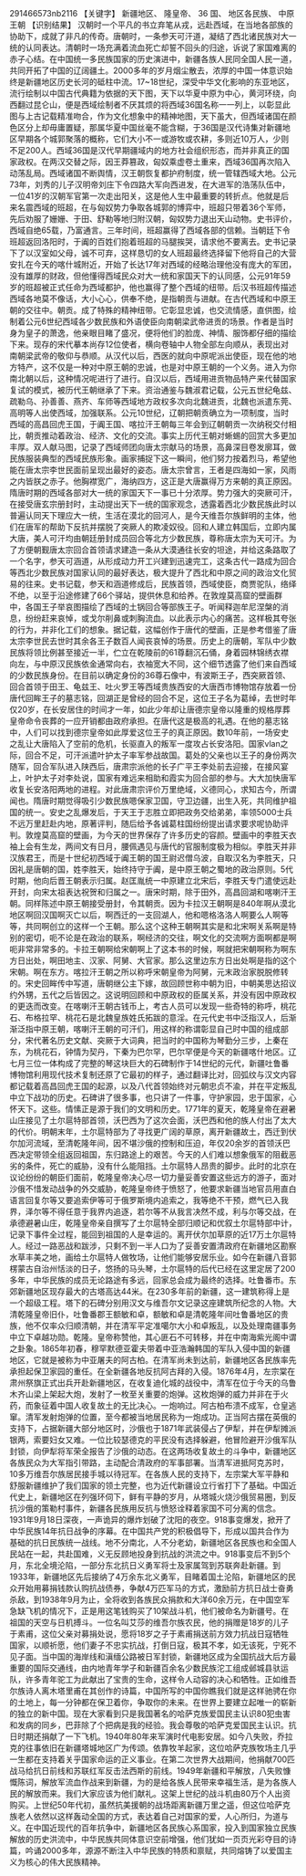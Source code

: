 291466573nb2116 【关键字】 新疆地区、 隆皇帝、 36 国、 地区各民族、 中原王朝 【识别结果】
汉朝时一个平凡的书立弃笔从戎，远赴西域，在当地各部族的协助下，成就了非凡的传奇。唐朝时，一条参天可汗道，凝结了西北诸民族对大一统的认同表达。清朝时一场充满着流血死亡却誓不回头的归途，诉说了家国难离的赤子心结。在中国统一多民族国家的历史演进中，新疆各族人民同全国人民一道，共同开拓了中国的辽阔疆土。2000多年的岁月烟尘散去，浓厚的中国一体意识始终是新疆地区历史长河的砥柱中流。17~18世纪，深受中华文化影响的东亚地区，流行绘制以中国古代典籍为依据的天下图，天下以华夏中原为中心，黄河环绕，向西翻过昆仑山，便是西域绘制者不厌其烦的将西域36国名称一一列上，以彰显此图与上古记载精准吻合，作为文化想象中的精神地图，天下虽大，但西域诸国在颜色区分上却毋庸置疑，那属华夏中国丝毫不能含糊，于36国是汉代诗集对新疆地区早期各个城郭聚落的概称，它们大小不一或游牧或农耕，多则近10万人，少则不足200人。西域36国是汉代早期疆域内的地方社会组织形态，而并非真正的国家政权。在两汉交替之际，因王莽篡政，匈奴乘虚卷土重来，西域36国再次陷入动荡乱局。西域诸国不断舆情，汉王朝恢复都护府制度，统一管辖西域大地。公元73年，刘秀的儿子汉明帝刘庄下令四路大军向西进发，在大进军的浩荡队伍中，一位41岁的汉朝军官第一次走出阳关，这是他人生中最重要的转折点。他就是后来名震西域的班超，在与匈奴势力争取各城郭的博弈中，班超只带着36个军师，先后劝服了姗姗、于田、舒勒等地归附汉朝，匈奴势力退出天山动物。史书评价，西域自绝65载，乃富通言。三年时间，班超赢得了西域各部的信赖。当朝廷下令班超返回洛阳时，于阗的百姓们抱着班超的马腿挨哭，请求他不要离去。史书记录下了以汉室如父母，诚不可弃，这样恳切的女人班超最终选择留下他将自己的大营安扎在今天的喀什城附近，开始了长达17年对西域的经略治理他没有庞大的军团，没有雄厚的财政，但他懂得西域民众对大一统和家国天下的认同感，公元91年59岁的班超被正式任命为西域都护，他也赢得了整个西域的纽带。后汉书班超传描述西域各地莫不像话，大小心心，供奉不绝，是指朝贡与进献。在古代西域和中原王朝的交往中。朝贡。成了特殊的精神纽带。它彰显忠诚，也交流情感，直供图，绘制着公元6世纪西域各少数民族和外语使臣向南朝梁武帝进贡的场景。作者是当时身为皇子的萧逸，他亲眼目睹了盛况，便将他们的脸庞、神情、服饰都仔细的描绘下来。现存的宋代摹本尚存12位使者，横向卷轴中人物全部左向顺从，表现出对南朝梁武帝的敬仰与恭顺。从汉代以后，西医的就向中原呢派出使臣，现在他的地方特产，这不仅是一种对中原王朝的忠诚，也是对中原王朝的一个义务。进入为你南北朝以后，这种情况呢进行了进行。自汉以后，西域用进贡物品特产来代替国家复试的模式，被历代王朝继承了下来。资治通鉴与魏淑君记载，公元五世纪龟兹、疏勒乌、孙善善、燕齐、车师等西域地方政权多次向北魏进贡，北魏也派遣东莞、高明等人出使西域，加强联系。公元10世纪，辽朝把朝贡确立为一项制度，当时西域的高昌回虎王国，于阗王国、喀拉汗王朝每三年会到辽朝朝贡一次纳税交付相比，朝贡推动着政治、经济、文化的交流。事实上历代王朝对蜥蜴的回赏大多更加丰厚。双人献马图，记录了西域师团向唐太宗献马的场景，高鼻深目卷发廓耳，做民族服装典型的西域民族形象。画家捕捉下这一瞬间，他们努力按着烈马，希望他能在唐太宗李世民面前呈现出最好的姿态。唐太宗曾言，王者是四海如一家，风雨之内皆朕之赤子。他胸襟宽广，海纳四方，这正是大唐赢得万方来朝的真正原因。隋唐时期的西域各部对大一统的家国天下一事已十分浓厚。势力强大的突厥可汗，在接受唐玄宗册封时，主动提出天下一统的国家观念，透露着西北少数民族此时以普遍认同天下理应大一统，生活在漠北的回河人，是今天维吾尔族鲜明的主体，他们在唐军的帮助下反抗并摆脱了突厥人的欺凌奴役。回和人建立韩国后，立即内属大唐，美人可汗均由朝廷册封成员回合等北方少数民族，尊称唐太宗为天可汗。为了方便朝觐唐太宗回合首领请求建造一条从大漠通往长安的坦途，并给这条路取了一个名字，参天可涵道，从形成动力开工兴建到迅速完工，这条古代一路成为回合等西北少数民族对国家认同的最好表达，极大提升了西北和中原之间的政治文化贸易的往来。史书记载，参天和涵道修成后，民族首领，西域使臣，商贾驼队，络绎不绝，以至于沿途修建了66个驿站，提供休息和给养。在敦煌莫高窟的壁画群中，各国王子举哀图描绘了西域的土锅回合等部族王子。听闻释迦牟尼涅槃的消息，纷纷赶来哀悼，或戈尔削鼻或刺胸流血。以此表示内心的痛苦。这样极其夸张的行为，并非化工们的想象。据记载，这幅创作于唐代的壁画，正是参考借鉴了唐太宗李世民去世时其余各王子数百人闻丧哀悼的场景。历史上的唐朝，军队中少数民族将领比例甚至接近一半，伫立在乾陵前的61尊翻沉石俑，身着园林锦绣衣襟向左，与中原汉民族依金通常向右，衣袖宽大不同，这个细节透露了他们来自西域的少数民族身份。在目前以确定身份的36尊石像中，有波斯王子，西突厥首领、回合首领于田王、龟兹王、吐火罗王等西域贵族西安的大唐西市博物馆存放着一份唐代回眸王子的墓志铭，回湖正是曾经的回合不足，这位王子名为葛绰，去世时年仅20岁，在长安居住的时间才一年，如此少年却让唐德宗皇帝以隆重的规格厚葬皇帝命令丧葬的一应开销都由政府承担。在唐代这是极高的礼遇。在他的墓志铭中，人们可以找到德宗皇帝如此厚爱这位王子的真正原因。数10年前，一场安史之乱让大唐陷入了空前的危机，长驱直入的叛军一度攻占长安洛阳。国家vlan之际，回合不足，可汗派遣叶护太子率军参战故国。葛处的父亲也以王子的身份两次随军，回合军队进入陕西后，唐肃宗派他的长子广平王李处前去迎接，在接风宴上，叶护太子对李处说，国家有难远来相助和霞实为回合部的参与。大大加快唐军收复长安洛阳两地的进程。对此唐肃宗评价万里绝域，义德同心，求知古今，所谓闻也。隋唐时期觉得吸引少数民族嗯保家卫国，守卫边疆，出生入死，共同维护祖国的统一。安史之乱爆发后，于天王于志胜立即把政务交给弟弟，率领5000士兵不远万里赶赴内地，原著评判，随后给予各诚葛柱国纷纷提出请求要求呢协助评判。敦煌莫高窟的壁画，为今天的世界保存了许多历史的容颜。壁画中的李胜天衣袖上会有生龙，两间文有日月，腰佩遇见与唐代的官服制度极为相似。李胜天并非汉族君王，而是十世纪初西域于阗王朝的国王尉迟僧乌波，自取汉名为李胜天，只因礼是唐朝的国，姓李胜天，始终持守于阗，是中原王朝之蜀地的政治原则。5代时期，他向后晋王朝表示归属。赵匡胤统一中原建立北宋后，李胜天专门遣使远赴开封，向宋太祖表达祝贺和归属之一。唐宋时期，除于田外，高昌回湖和喀喇汗王朝。同样陈述中原王朝接受册封，令其朝贡。因为卡拉汉王朝啊是840年啊从漠北地区啊回汉国啊灭亡以后，啊西迁的一支回湖人，他和嗯格洛洛人啊要么人啊等等，共同啊创立的这样一个王朝。那么这个这种王朝啊其实是和北宋啊关系啊是特别的密切，呃不论是在政治的联系，啊经济的交往，啊文化的交流啊方面啊都是啊呃非常非常多的。卡拉王朝啊给宋朝啊上了这本书的时候，啊就把宋朝啊称为啊东方日出处，啊田地主、汉家、阿舅、大官家。那么这里边东方日出处啊是指的这个宋朝。啊在东方。喀拉汗王朝之所以称呼宋朝皇帝为阿舅，元末政治家脱脱修转的。宋史回眸传中写道，唐朝继公主下嫁，故回顾世称中朝为旧，中朝美思达招议约外甥，五代之后皆因之。这说明回顾和中原政权的臣属关系，并没有因中原政权的更迭而改变。在喀喇汗王朝古钱币上，考古人员可以发现一些奇特的称呼，桃花石、布格拉罕、桃花石是北魏皇族姓氏拓跋的意淫。在元代史书中泛指汉人，后渐渐泛指中原王朝，喀喇汗王朝的可汗们，用这样的称谓彰显自己时中国的组成部分，宋代著名历史文献、突厥于大词典，把当时的中国称为琴勤分三步，上秦在东，为桃花石，钟情为契丹，下秦为巴尔罕，巴尔罕便是今天的新疆喀什地区。辽七月三位一体构成了完整的琴这块巨大的石碑制作于14世纪的元代，新疆吐鲁番博物馆利用现代技术复制还原了它最初的样子，通过翻译比对，回弧纹与汉文内容都记载着高昌回虎王国的起源，以及八代首领始终对元朝忠贞不渝，并在平定叛乱中立下战功的历史。石碑讲了很多事，也只讲了一件事，守护家园，忠于国家，心怀天下。这些。情愫正是源于我们的文明和历史。1771年的夏天，乾隆皇帝在避暑山庄接见了土尔扈特部首领，沃巴西为了这次会面，沃巴西和他的族人付出了太大的代价。明朝末年，土尔扈特部为了寻找更广阔的草原，离开新疆故土，西迁到伏尔加河流域，至清乾隆年间，因不堪沙俄的控制和压迫，年仅20余岁的首领沃巴西决定带领全组返回祖国，东归路途上的艰苦。今天的人们难以想象俄军的阻截恶劣的条件，死亡的威胁，没有什么能阻挡。土尔扈特人昂贵的脚步。此时的北京在议论纷纷的朝臣们面前，乾隆皇帝决心尽一切力量妥善安置这些远方的游子，面对沙俄不惜发动战争的外交威胁，乾隆皇帝终于愤怒了，他要求新疆当地官员用直白语言回复尔等又要追索伊等可于俄罗斯境内追索之，我等绝不干预，燃气已入我界，泽尔等不得任意于我界内追逐，若尔等不从我言决然不成，利与尔等交战，在承德避暑山庄，乾隆皇帝亲自撰写了土尔扈特全部归顺记和优叙土尔扈特部中计，记录下事件全过程，能回到祖国的人是幸运的。离开伏尔加草原的近17万土尔扈特人。经过一路恶战和跋涉，只剩不到一半人口为了妥善安置清政府在新疆地区勘察水草丰美之地，画给土尔扈特人做牧场，让他们能够安居乐业。如今在新疆八音郭楞蒙古自治州恬淡的日子，悠扬的马头琴，土尔扈特的后代已经在这里定居了200多年，中华民族的成员无论路途有多远，回家总会成为最终的选择。吐鲁番市。东郊新疆地区现存最大的古塔高达44米。在230多年前的新疆，这一建筑称得上是一个超级工程。塔下的石碑分别用汉文与维吾尔文记录这座建筑所纪念的人物。大清乾隆皇帝旧仆，吐鲁番郡王额敏和卓，额敏和卓是清乾隆年间吐鲁番地区的贵族，他不仅率众归顺清朝，并在清军平定准噶尔大小和卓叛乱，以及处理南疆事务中立下卓越功勋。乾隆。皇帝称赞他，其心匪石不可转移，并在中南海紫光阁中谓之卦象。1865年初春，穆罕默德亚霍夫带着中亚浩瀚韩国的军队入侵中国的新疆地区，它就是被称为中亚屠夫的阿古柏。在清军尚未到达前，新疆地区各民族率先承担起保卫家园的重任。在全新疆各地反抗阿古拜的入侵。1876年4月，左宗棠在肃州祭旗正式出兵开赴新疆地区，在收复迪化城的战役中，清军在位于今天的乌鲁木齐山梁上架起大炮，发射了一枚至关重要的炮弹。这枚炮弹的威力并非在于火药，而象征着中国人收复故土的无比决心。一炮响过。阿古柏布溃不成军，仓皇逃窜。清军发射炮弹的位置，至今都被当地居民称为一炮成功。正当阿古摆在英俄的支持下，占据新疆大部分地区时，沙俄也于1871年武装侵占了伊犁，并在伊犁摊派银两，索要妇女又难。一位比较瑟德克的平民没有选择躲避，他冒险避开沙俄军队封锁，向伊犁将军荣全报告了沙俄的动态。在这两场收复故土的斗争中，新疆地区各族民众为大军指引带路，主动配合清政府的军事部署。当清军进抵阿克苏时，10多万维吾尔族居民接手城以待冠军。在各族人民的支持下，左宗棠大军平静和舒服新疆维护了我们国家的领土完整，也为近代新疆设立行省打下了基础。中国近代史上，新疆地区在列强环伺下，鲜有平静的岁月，从塔城火烧沙俄贸易圈，到反抗沙俄的策勒村事件，新疆各民族用反抗与愤怒诠释着家国不可分离的信念。1931年9月18日深夜，一声诡异的爆炸划破了沈阳的夜空。918事变爆发，掀开了中华民族14年抗日战争的序幕。在中国共产党的积极倡导下，形成以国共合作为基础的抗日民族统一战线。地不分南北，人不分老幼，新疆地区各民族也和全国人民站在一起，共赴国难，义无反顾地投身到抗战的洪流之中。918事变后不到5个月，东北全境沦陷，一部分东北抗日义勇军将士及家属驾到苏联奔赴新疆。到1933年，新疆地区先后接纳了4万余东北义勇军，目睹着国土沦陷，新疆地区的民众开始用募捐钱款认购抗战债券，争献4万匹军马的方式，激励前方抗日战士奋勇杀敌，到1938年9月为止，全将收到各族民众捐款和大洋60余万元，在中国空军急缺飞机的情况下，正是用这笔钱购买了10架战斗机，他们被命名为新疆号。在祖国的天空与日机搏斗。一位名叫艾莎的维吾尔族农民，他的捐赠是18岁的儿子于素甫，这位父亲对募捐处说，愿将18岁之子于素甫捐送前方效力抗战日寇牺牲国家，以顺祈愿，他们妻子不忠实抗战，打倒日寇，极其不孝，如无该死，宁死不见子面。当中国的海岸线和滇缅公路被日军封锁，新疆地区成为全国抗战大后方最重要的国际交通线，由内地青年学子和新疆百余名少数民族沱工组成邺城县驮运队，许多青年驼工为此献出了宝贵的生命，这样令人动容的决心和牺牲。正如维吾尔族诗人离木塔里甫在其创作的诗篇，中国所写的中国你瞧我们就是这样驰骋在你的土地上，每一分钟都在保卫着你，争取你的未来。在世界上要建立起唯一的崭新的独立的新中国。现在大家看到只是我国著名的哈萨克族爱国民主认识80犯虫害和发病的同乡，巴菲除了个把病是我的经验。我会尊敬的哈萨克爱国民主认识。抗日时期还捐献了一下飞机。1940年80年来军演时代电影安居。如今八失败，乔拉克的往事依旧在新疆塔城地区广为传颂。依靠牧羊起家，这位哈萨克族牧场主几乎一生都在支持着关乎国家命运的正义事业。在第二次世界大战期间，他捐献700匹战马给抗日前线和苏联红军反击法西斯的前线。1949年新疆和平解放，八失败慷慨陈词，解放军流血作战来到新疆，为的是给各族人民带来幸福生活，是为各族人民的解放而来。我们大家应该为他们献礼。这架上世纪的战斗机由80万个人出资购买。上世纪50年代初，虽然抗美援朝的战场距离新疆万里之遥，但这位哈萨克族老人依然以这样轰动全国的方式，表达着自己对国家的爱，人心所归，为道与义。在中国近现代的百年抗争中，新疆地区各民族心系国家，投入到国家独立民族解放的历史洪流中，中华民族共同体意识空前增强，他们犹如一页页光彩夺目的诗篇，吟诵2000多年，源源不断注入中华民族的特质和禀赋，共同熔铸了以爱国主义为核心的伟大民族精神。
